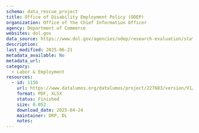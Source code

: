 ```yaml
---
schema: data_rescue_project 
title: Office of Disability Employment Policy (ODEP)
organization: Office of the Chief Information Officer
agency: Department of Commerce
websites: dol.gov
data_source: https://www.dol.gov/agencies/odep/research-evaluation/statistics
description: 
last_modified: 2025-06-21
metadata_available: No
metadata_url: 
category:
  - Labor & Employment 
resources:
  - id: 1156
    url: https://www.datalumos.org/datalumos/project/227683/version/V1/view
    format: PDF, XLSX
    status: Finished
    size: 0.052
    download_date: 2025-04-24
    maintainer: DRP, DL
    notes: 
---
```

